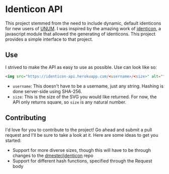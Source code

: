 # Identicon API

This project stemmed from the need to include dynamic, default identicons for new users of [UNUM](http://unum.la/). I was inspired by the amazing work of [jdenticon](https://github.com/dmester/jdenticon), a javascript module that allowed the generating of identicons. This project provides a simple interface to that project.

## Use

I strived to make the API as easy to use as possible. Use can look like so:

```html
<img src="https://identicon-api.herokuapp.com/<username>/<size>" alt="">
```

* `username`: This doesn't have to be a username, just any string. Hashing is done server-side using SHA-256.
* `size`: This is the size of the SVG you would like returned. For now, the API only returns square, so `size` is any natural number.

## Contributing

I'd love for you to contribute to the project! Go ahead and submit a pull request and I'll be sure to take a look at it. Here are some ideas to get you started:

* Support for more diverse sizes, though this will have to be through changes to the [dmester/jdenticon](https://github.com/dmester/jdenticon) repo
* Support for different hash functions, specified through the Request body
